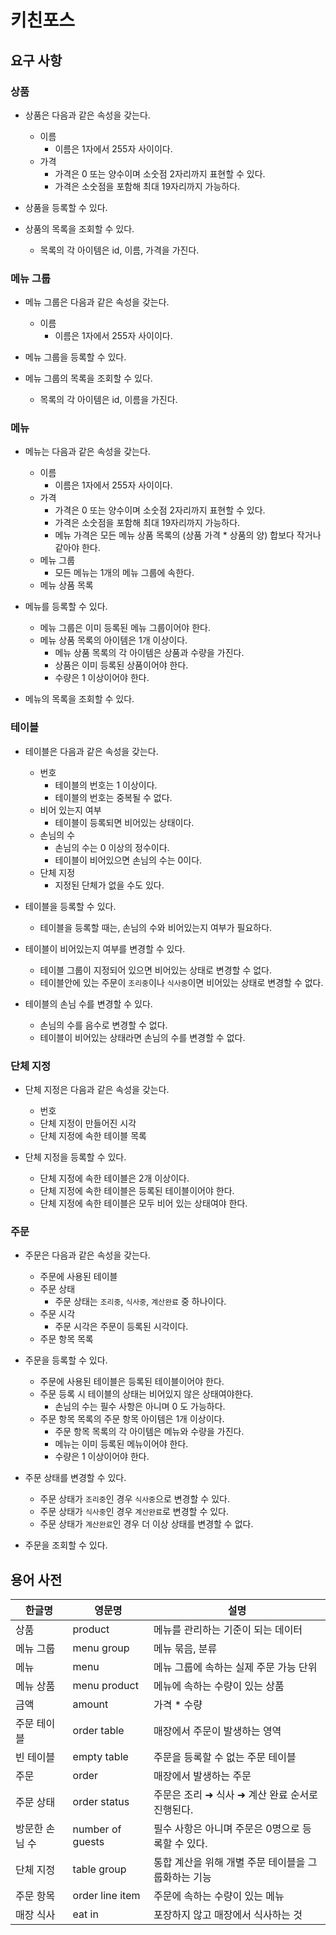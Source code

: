 # 키친포스

## 요구 사항

### 상품
- 상품은 다음과 같은 속성을 갖는다.
  - 이름
    - 이름은 1자에서 255자 사이이다.
  - 가격
    - 가격은 0 또는 양수이며 소숫점 2자리까지 표현할 수 있다.
    - 가격은 소숫점을 포함해 최대 19자리까지 가능하다.

- 상품을 등록할 수 있다.

- 상품의 목록을 조회할 수 있다.
  - 목록의 각 아이템은 id, 이름, 가격을 가진다.

### 메뉴 그룹
- 메뉴 그룹은 다음과 같은 속성을 갖는다.
  - 이름
    - 이름은 1자에서 255자 사이이다.
  
- 메뉴 그룹을 등록할 수 있다.

- 메뉴 그룹의 목록을 조회할 수 있다.
  - 목록의 각 아이템은 id, 이름을 가진다.

### 메뉴
- 메뉴는 다음과 같은 속성을 갖는다.
  - 이름
    - 이름은 1자에서 255자 사이이다.
  - 가격
    - 가격은 0 또는 양수이며 소숫점 2자리까지 표현할 수 있다.
    - 가격은 소숫점을 포함해 최대 19자리까지 가능하다.
    - 메뉴 가격은 모든 메뉴 상품 목록의 (상품 가격 * 상품의 양) 합보다 작거나 같아야 한다.
  - 메뉴 그룹
    - 모든 메뉴는 1개의 메뉴 그룹에 속한다.
  - 메뉴 상품 목록


- 메뉴를 등록할 수 있다.
  - 메뉴 그룹은 이미 등록된 메뉴 그룹이어야 한다.
  - 메뉴 상품 목록의 아이템은 1개 이상이다.
    - 메뉴 상품 목록의 각 아이템은 상품과 수량을 가진다.
    - 상품은 이미 등록된 상품이어야 한다.
    - 수량은 1 이상이어야 한다.

- 메뉴의 목록을 조회할 수 있다.

### 테이블
- 테이블은 다음과 같은 속성을 갖는다.
  - 번호
    - 테이블의 번호는 1 이상이다.
    - 테이블의 번호는 중복될 수 없다.
  - 비어 있는지 여부
    - 테이블이 등록되면 비어있는 상태이다.
  - 손님의 수
    - 손님의 수는 0 이상의 정수이다. 
    - 테이블이 비어있으면 손님의 수는 0이다.
  - 단체 지정
    - 지정된 단체가 없을 수도 있다.

- 테이블을 등록할 수 있다.
  - 테이블을 등록할 때는, 손님의 수와 비어있는지 여부가 필요하다.

- 테이블이 비어있는지 여부를 변경할 수 있다.
  - 테이블 그룹이 지정되어 있으면 비어있는 상태로 변경할 수 없다.
  - 테이블안에 있는 주문이 `조리중`이나 `식사중`이면 비어있는 상태로 변경할 수 없다.

- 테이블의 손님 수를 변경할 수 있다.
  - 손님의 수를 음수로 변경할 수 없다.
  - 테이블이 비어있는 상태라면 손님의 수를 변경할 수 없다.

### 단체 지정
- 단체 지정은 다음과 같은 속성을 갖는다.
  - 번호
  - 단체 지정이 만들어진 시각
  - 단체 지정에 속한 테이블 목록

- 단체 지정을 등록할 수 있다.
  - 단체 지정에 속한 테이블은 2개 이상이다.
  - 단체 지정에 속한 테이블은 등록된 테이블이어야 한다.
  - 단체 지정에 속한 테이블은 모두 비어 있는 상태여야 한다.

### 주문
- 주문은 다음과 같은 속성을 갖는다.
  - 주문에 사용된 테이블
  - 주문 상태
    - 주문 상태는 `조리중`, `식사중`, `계산완료` 중 하나이다.
  - 주문 시각
    - 주문 시각은 주문이 등록된 시각이다.
  - 주문 항목 목록
  
- 주문을 등록할 수 있다.
  - 주문에 사용된 테이블은 등록된 테이블이어야 한다.
  - 주문 등록 시 테이블의 상태는 비어있지 않은 상태여야한다.
    - 손님의 수는 필수 사항은 아니며 0 도 가능하다.
  - 주문 항목 목록의 주문 항목 아이템은 1개 이상이다.
    - 주문 항목 목록의 각 아이템은 메뉴와 수량을 가진다.
    - 메뉴는 이미 등록된 메뉴이어야 한다.
    - 수량은 1 이상이어야 한다.
  
- 주문 상태를 변경할 수 있다.
  - 주문 상태가 `조리중`인 경우 `식사중`으로 변경할 수 있다.
  - 주문 상태가 `식사중`인 경우 `계산완료`로 변경할 수 있다.
  - 주문 상태가 `계산완료`인 경우 더 이상 상태를 변경할 수 없다.

- 주문을 조회할 수 있다.


## 용어 사전

| 한글명 | 영문명 | 설명 |
| --- | --- | --- |
| 상품 | product | 메뉴를 관리하는 기준이 되는 데이터 |
| 메뉴 그룹 | menu group | 메뉴 묶음, 분류 |
| 메뉴 | menu | 메뉴 그룹에 속하는 실제 주문 가능 단위 |
| 메뉴 상품 | menu product | 메뉴에 속하는 수량이 있는 상품 |
| 금액 | amount | 가격 * 수량 |
| 주문 테이블 | order table | 매장에서 주문이 발생하는 영역 |
| 빈 테이블 | empty table | 주문을 등록할 수 없는 주문 테이블 |
| 주문 | order | 매장에서 발생하는 주문 |
| 주문 상태 | order status | 주문은 조리 ➜ 식사 ➜ 계산 완료 순서로 진행된다. |
| 방문한 손님 수 | number of guests | 필수 사항은 아니며 주문은 0명으로 등록할 수 있다. |
| 단체 지정 | table group | 통합 계산을 위해 개별 주문 테이블을 그룹화하는 기능 |
| 주문 항목 | order line item | 주문에 속하는 수량이 있는 메뉴 |
| 매장 식사 | eat in | 포장하지 않고 매장에서 식사하는 것 |
